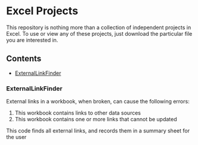 # Excel Projects

This repository is nothing more than a collection of independent projects in Excel. To use or view 
any of these projects, just download the particular file you are interested in.

## Contents

* [ExternalLinkFinder](#externallinkfinder)

### ExternalLinkFinder

External links in a workbook, when broken, can cause the following errors:

1. This workbook contains links to other data sources
2. This workbook contains one or more links that cannot be updated

This code finds all external links, and records them in a summary sheet for the user

